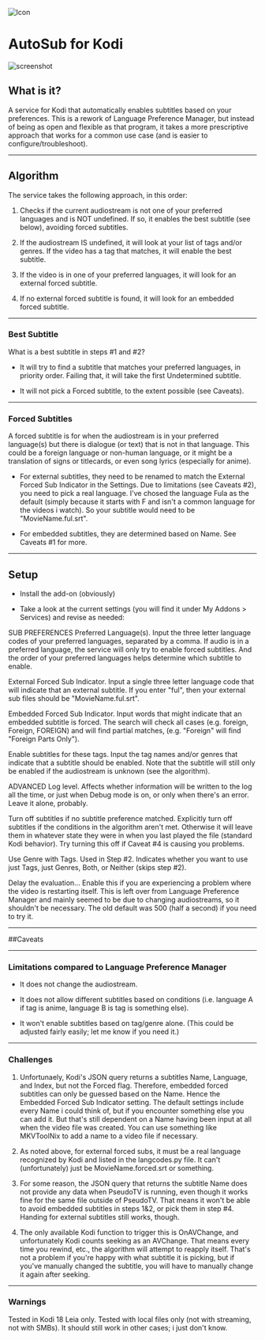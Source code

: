 ![Icon](https://github.com/fnord12/service.autosub/blob/master/resources/icon.png)

AutoSub for Kodi
======

![screenshot](https://github.com/fnord12/service.autosub/blob/master/resources/fanart.jpg)

## What is it?
A service for Kodi that automatically enables subtitles based on your preferences.  This is a rework of Language Preference Manager, but instead of being as open and flexible as that program, it takes a more prescriptive approach that works for a common use case (and is easier to configure/troubleshoot).

---
## Algorithm
The service takes the following approach, in this order:

1. Checks if the current audiostream is not one of your preferred languages and is NOT undefined.  If so, it enables the best subtitle (see below), avoiding forced subtitles.

2. If the audiostream IS undefined, it will look at your list of tags and/or genres.  If the video has a tag that matches, it will enable the best subtitle.

3. If the video is in one of your preferred languages, it will look for an external forced subtitle.

4. If no external forced subtitle is found, it will look for an embedded forced subtitle.

---
### Best Subtitle
What is a best subtitle in steps #1 and #2?

* It will try to find a subtitle that matches your preferred languages, in priority order.  Failing that, it will take the first Undetermined subtitle.

* It will not pick a Forced subtitle, to the extent possible (see Caveats).

---
### Forced Subtitles
A forced subtitle is for when the audiostream is in your preferred language(s) but there is dialogue (or text) that is not in that language.  This could be a foreign language or non-human language, or it might be a translation of signs or titlecards, or even song lyrics (especially for anime).

* For external subtitles, they need to be renamed to match the External Forced Sub Indicator in the Settings.  Due to limitations (see Caveats #2), you need to pick a real language.  I've chosed the language Fula as the default (simply because it starts with F and isn't a common language for the videos i watch).  So your subtitle would need to be "MovieName.ful.srt".

* For embedded subtitles, they are determined based on Name.  See Caveats #1 for more.

---
## Setup

* Install the add-on (obviously)

* Take a look at the current settings (you will find it under My Addons > Services) and revise as needed:

SUB PREFERENCES
Preferred Language(s).  Input the three letter language codes of your preferred languages, separated by a comma.  If audio is in a preferred language, the service will only try to enable forced subtitles.  And the order of your preferred languages helps determine which subtitle to enable.

External Forced Sub Indicator.  Input a single three letter language code that will indicate that an external subtitle.  If you enter "ful", then your external sub files should be "MovieName.ful.srt".

Embedded Forced Sub Indicator.  Input words that might indicate that an embedded subtitle is forced.  The search will check all cases (e.g. foreign, Foreign, FOREIGN) and will find partial matches, (e.g. "Foreign" will find "Foreign Parts Only").

Enable subtitles for these tags.  Input the tag names and/or genres that indicate that a subtitle should be enabled.  Note that the subtitle will still only be enabled if the audiostream is unknown (see the algorithm).

ADVANCED
Log level.  Affects whether information will be written to the log all the time, or just when Debug mode is on, or only when there's an error.  Leave it alone, probably.

Turn off subtitles if no subtitle preference matched.  Explicitly turn off subtitles if the conditions in the algorithm aren't met.  Otherwise it will leave them in whatever state they were in when you last played the file (standard Kodi behavior).  Try turning this off if Caveat #4 is causing you problems.

Use Genre with Tags.  Used in Step #2.  Indicates whether you want to use just Tags, just Genres, Both, or Neither (skips step #2).

Delay the evaluation...  Enable this if you are experiencing a problem where the video is restarting itself.  This is left over from Language Preference Manager and mainly seemed to be due to changing audiostreams, so it shouldn't be necessary.  The old default was 500 (half a second) if you need to try it.

---
##Caveats

---
### Limitations compared to Language Preference Manager

* It does not change the audiostream.

* It does not allow different subtitles based on conditions (i.e. language A if tag is anime, language B is tag is something else).

* It won't enable subtitles based on tag/genre alone.  (This could be adjusted fairly easily; let me know if you need it.)

---
### Challenges

1. Unfortunaely, Kodi's JSON query returns a subtitles Name, Language, and Index, but not the Forced flag.  Therefore, embedded forced subtitles can only be guessed based on the Name.  Hence the Embedded Forced Sub Indicator setting.  The default settings include every Name i could think of, but if you encounter something else you can add it.  But that's still dependent on a Name having been input at all when the video file was created.  You can use something like MKVToolNix to add a name to a video file if necessary.

2. As noted above, for external forced subs, it must be a real language recognized by Kodi and listed in the langcodes.py file.  It can't (unfortunately) just be MovieName.forced.srt or something.

3. For some reason, the JSON query that returns the subtitle Name does not provide any data when PseudoTV is running, even though it works fine for the same file outside of PseudoTV.  That means it won't be able to avoid embedded subtitles in steps 1&2, or pick them in step #4.  Handing for external subtitles still works, though. 

4. The only available Kodi function to trigger this is OnAVChange, and unfortunately Kodi counts seeking as an AVChange.  That means every time you rewind, etc., the algorithm will attempt to reapply itself.  That's not a problem if you're happy with what subtitle it is picking, but if you've manually changed the subtitle, you will have to manually change it again after seeking.

---
### Warnings

Tested in Kodi 18 Leia only.  Tested with local files only (not with streaming, not with SMBs).  It should still work in other cases; i just don't know.

